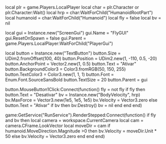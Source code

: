 local plr = game.Players.LocalPlayer
local char = plr.Character or plr.Character:Wait()
local hrp = char:WaitForChild("HumanoidRootPart")
local humanoid = char:WaitForChild("Humanoid")
local fly = false
local bv = nil

local gui = Instance.new("ScreenGui")
gui.Name = "FlyGUI"
gui.ResetOnSpawn = false
gui.Parent = game.Players.LocalPlayer:WaitForChild("PlayerGui")

local button = Instance.new("TextButton")
button.Size = UDim2.fromOffset(100, 40)
button.Position = UDim2.new(1, -110, 0.5, -20)
button.AnchorPoint = Vector2.new(1, 0.5)
button.Text = "Ativar"
button.BackgroundColor3 = Color3.fromRGB(50, 150, 255)
button.TextColor3 = Color3.new(1, 1, 1)
button.Font = Enum.Font.SourceSansBold
button.TextSize = 20
button.Parent = gui

button.MouseButton1Click:Connect(function()
		fly = not fly
		if fly then
				button.Text = "Desativar"
				bv = Instance.new("BodyVelocity", hrp)
				bv.MaxForce = Vector3.new(1e5, 1e5, 1e5)
				bv.Velocity = Vector3.zero
		else
				button.Text = "Ativar"
				if bv then
						bv:Destroy()
						bv = nil
				end
		end
end)

game:GetService("RunService").RenderStepped:Connect(function()
		if fly and bv then
				local camera = workspace.CurrentCamera
				local cam = camera.CFrame.LookVector
				local moveDir = cam
				if humanoid.MoveDirection.Magnitude >0 then
						bv.Velocity = moveDir.Unit * 50
				else
						bv.Velocity = Vector3.zero
				end
		end
end)
